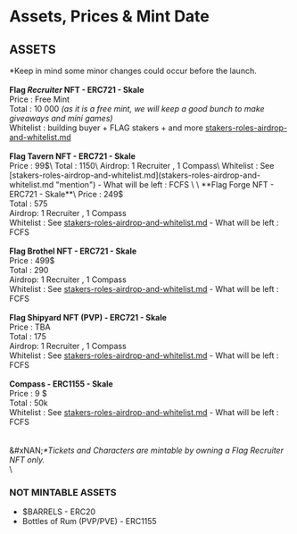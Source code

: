 # Assets, Prices & Mint Date

## ASSETS

\*Keep in mind some minor changes could occur before the launch.\
\
**Flag&#x20;**_**Recruiter**_**&#x20;NFT - ERC721 - Skale**\
Price :  Free Mint\
Total : 10 000 _(as it is a free mint, we will keep a good bunch to make giveaways and mini games)_\
Whitelist : building buyer + FLAG stakers + and more [stakers-roles-airdrop-and-whitelist.md](stakers-roles-airdrop-and-whitelist.md "mention")  \
\
**Flag Tavern NFT - ERC721 - Skale**\
Price : 99$\
Total : 1150\
Airdrop: 1 Recruiter , 1 Compass\
Whitelist : See [stakers-roles-airdrop-and-whitelist.md](stakers-roles-airdrop-and-whitelist.md "mention") - What will be left : FCFS \
\
**Flag Forge NFT - ERC721 - Skale**\
Price : 249$\
Total : 575\
Airdrop: 1 Recruiter , 1 Compass\
Whitelist : See [stakers-roles-airdrop-and-whitelist.md](stakers-roles-airdrop-and-whitelist.md "mention") - What will be left : FCFS\
\
**Flag Brothel NFT - ERC721 - Skale**\
Price : 499$ \
Total : 290\
Airdrop: 1 Recruiter , 1 Compass\
Whitelist : See [stakers-roles-airdrop-and-whitelist.md](stakers-roles-airdrop-and-whitelist.md "mention") - What will be left : FCFS \
\
**Flag Shipyard NFT (PVP) - ERC721 - Skale**\
Price : TBA\
Total : 175\
Airdrop: 1 Recruiter , 1 Compass\
Whitelist : See [stakers-roles-airdrop-and-whitelist.md](stakers-roles-airdrop-and-whitelist.md "mention") - What will be left : FCFS \
\
**Compass - ERC1155 - Skale**\
Price : 9 $\
Total : 50k\
Whitelist : See [stakers-roles-airdrop-and-whitelist.md](stakers-roles-airdrop-and-whitelist.md "mention") - What will be left : FCFS \
\
\
&#xNAN;_\*Tickets and Characters are mintable by owning a Flag Recruiter NFT only._ \
\


### **NOT MINTABLE ASSETS**

* $BARRELS - ERC20
* Bottles of Rum (PVP/PVE) - ERC1155
